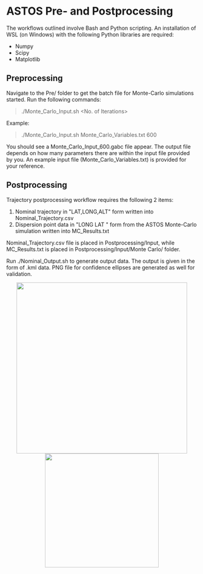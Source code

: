 # ASTOS Pre- and Postprocessing
The workflows outlined involve Bash and Python scripting. An installation of WSL (on Windows) with the following Python libraries are required:
- Numpy
- Scipy
- Matplotlib

## Preprocessing
Navigate to the Pre/ folder to get the batch file for Monte-Carlo simulations started. Run the following commands:
> ./Monte_Carlo_Input.sh <FILENAME> <No. of Iterations>

Example:
> ./Monte_Carlo_Input.sh Monte_Carlo_Variables.txt 600

You should see a Monte_Carlo_Input_600.gabc file appear. The output file depends on how many parameters there are within the input file provided by you. An example input file (Monte_Carlo_Variables.txt) is provided for your reference.

## Postprocessing
Trajectory postprocessing workflow requires the following 2 items:
1. Nominal trajectory in "LAT,LONG,ALT" form written into Nominal_Trajectory.csv
2. Dispersion point data in "LONG LAT <etc>" form from the ASTOS Monte-Carlo simulation written into MC_Results.txt

Nominal_Trajectory.csv file is placed in Postprocessing/Input, while MC_Results.txt is placed in Postprocessing/Input/Monte Carlo/ folder.

Run ./Nominal_Output.sh to generate output data. The output is given in the form of .kml data. PNG file for confidence ellipses are generated as well for validation.

<p align="middle">
  <img src="Post/KML_Visualization.jpg" width="450">
  <img src="Post/Postprocessing/Data/Ellipse_MC.png" width="300"> 
</p>
